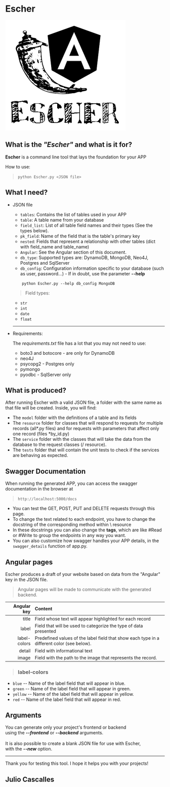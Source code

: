 # Escher
![](Logo.png)

## What is the *"Escher"* and what is it for?
**Escher** is a command line tool that lays the foundation for your APP

How to use:

> `python Escher.py <JSON file>`

## What I need?
* JSON file
    - `tables`: Contains the list of tables used in your APP
    - `table`: A table name from your database
    - `field_list`: List of all table field names and their types (See the types below).
    - `pk_field`: Name of the field that is the table's primary key
    - `nested`: Fields that represent a relationship with other tables (dict with field_name and table_name)
    - `Angular`: See the Angular section of this document.
    - `db_type`: Supported types are: DynamoDB, MongoDB, Neo4J, Postgres and SqlServer
    - `db_config`: Configuration information specific to your database (such as user, password...) - If in doubt, use the parameter **--help**
    ```
        python Escher.py --help db_config MongoDB
    ```

    > Field types:
    * `str`
    * `int`
    * `date`
    * `float`
    ---
* Requirements: 

    The _requirements.txt_ file has a lot that you may not need to use:
    - boto3 and botocore - are only for DynamoDB
    - neo4J
    - psycopg2 - Postgres only
    - pymongo
    - pyodbc - SqlServer only

## What is produced?

After running Escher with a valid JSON file, a folder with the same name as that file will be created.
Inside, you will find:

* The `model` folder with the definitions of a table and its fields
* The `resource` folder for classes that will respond to requests for multiple records (all*.py files) and for requests with parameters that affect only one record (files *by_id.py)
* The `service` folder with the classes that will take the data from the database to the request classes (/ resource).
* The `tests` folder that will contain the unit tests to check if the services are behaving as expected.


## Swagger Documentation
When running the generated APP, you can access the swagger documentation in the browser at
> `http://localhost:5000/docs`

* You can test the GET, POST, PUT and DELETE requests through this page.
* To change the text related to each endpoint, you have to change the docstring of the corresponding method within \ resource
* In these docstrings you can also change the **tags**, which are like \#Read or \#Write to group the endpoints in any way you want.
* You can also customize how swagger handles your APP details, in the `swagger_details` function of app.py.



## Angular pages
Escher produces a draft of your website based on data from the "Angular" key in the JSON file.
<div class="panel panel-danger">

> Angular pages will be made to communicate with the generated backend.


| Angular key | Content       |
|------------:|:--------------|
|  title      | Field whose text will appear highlighted for each record |
|  label      | Field that will be used to categorize the type of data presented |
| label-colors  | Predefined values of the label field that show each type in a different color (see below). |
|  detail     | Field with informational text |
|  image      | Field with the path to the image that represents the record. |

> ### **label-colors**
- `blue` -- Name of the label field that will appear in blue.
- `green` -- Name of the label field that will appear in green.
- `yellow` -- Name of the label field that will appear in yellow.
- `red` -- Name of the label field that will appear in red.

## Arguments
You can generate only your project's frontend or backend
<br>
using the **_--frontend_** or **_--backend_** arguments.
<br>
<br>
It is also possible to create a blank JSON file for use with Escher, <br>
with the **_--new_** option.

---

Thank you for testing this tool. I hope it helps you with your projects!


Julio Cascalles
---
